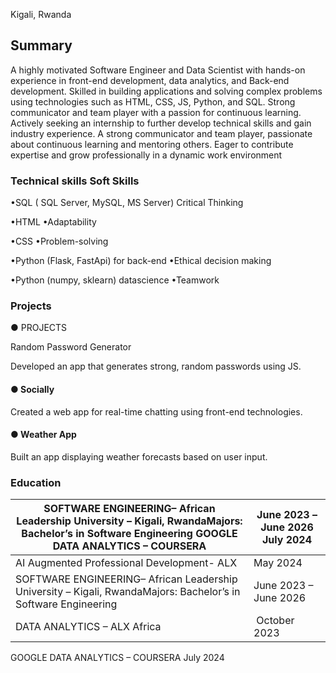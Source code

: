  Kigali, Rwanda

## Summary 

A highly motivated Software Engineer and Data Scientist with hands-on experience in front-end development, data analytics, and Back-end development. Skilled in building applications and solving complex problems using technologies such as HTML, CSS, JS, Python, and SQL. Strong communicator and team player with a passion for continuous learning. Actively seeking an internship to further develop technical skills and gain industry experience. A strong communicator and team player, passionate about continuous learning and mentoring others. Eager to contribute expertise and grow professionally in a dynamic work environment 

### Technical skills   Soft Skills 

•​SQL ( SQL Server, MySQL, MS Server)  Critical Thinking 

•​HTML  •​Adaptability 

•​CSS  •​Problem-solving 

•​Python (Flask, FastApi) for back-end •​Ethical decision making 

•​Python (numpy, sklearn) datascience •​Teamwork 

### Projects 

●​ PROJECTS​

Random Password Generator​

Developed an app that generates strong, random passwords using JS.

#### ●​ Socially​

Created a web app for real-time chatting using front-end technologies.

#### ●​ Weather App

Built an app displaying weather forecasts based on user input. 

### Education 


| SOFTWARE ENGINEERING– African Leadership University – Kigali, Rwanda ​Majors: Bachelor’s in Software Engineering GOOGLE DATA ANALYTICS – COURSERA  | June 2023 – June 2026  July 2024  |
| -- | -- |
|  AI Augmented Professional Development- ALX   |  May 2024  |
|  SOFTWARE ENGINEERING– African Leadership University – Kigali, Rwanda ​Majors: Bachelor’s in Software Engineering  | June 2023 – June 2026  |
|  DATA ANALYTICS – ALX Africa  |  ​ October 2023  |


GOOGLE DATA ANALYTICS – COURSERA   July 2024 



